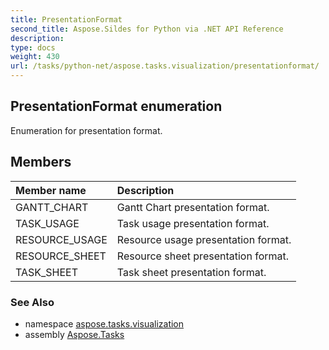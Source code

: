 ```yaml
---
title: PresentationFormat
second_title: Aspose.Sildes for Python via .NET API Reference
description: 
type: docs
weight: 430
url: /tasks/python-net/aspose.tasks.visualization/presentationformat/
---
```


## PresentationFormat enumeration

Enumeration for presentation format.

## Members
| Member name | Description |
| :- | :- |
|GANTT_CHART|Gantt Chart presentation format.|
|TASK_USAGE|Task usage presentation format.|
|RESOURCE_USAGE|Resource usage presentation format.|
|RESOURCE_SHEET|Resource sheet presentation format.|
|TASK_SHEET|Task sheet presentation format.|

### See Also

* namespace [aspose.tasks.visualization](/tasks/python-net/aspose.tasks.visualization/)
* assembly [Aspose.Tasks](/tasks/python-net/)

